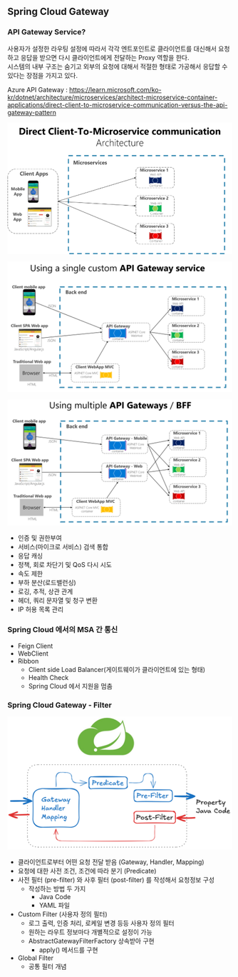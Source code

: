 ## Spring Cloud Gateway

### API Gateway Service?

사용자가 설정한 라우팅 설정에 따라서 각각 엔트포인트로 클라이언트를 대신해서 요청하고 응답을 받으면 다시 클라이언트에게 전달하는 Proxy 역할을 한다.  
시스템의 내부 구조는 숨기고 외부의 요청에 대해서 적절한 형태로 가공해서 응답할 수 있다는 장점을 가지고 있다.  
  
Azure API Gateway : https://learn.microsoft.com/ko-kr/dotnet/architecture/microservices/architect-microservice-container-applications/direct-client-to-microservice-communication-versus-the-api-gateway-pattern  
  
![img.png](img.png)

![img_1.png](img_1.png)

![img_2.png](img_2.png)

- 인증 및 권한부여
- 서비스(마이크로 서비스) 검색 통합
- 응답 캐싱
- 정책, 회로 차단기 및 QoS 다시 시도
- 속도 제한
- 부하 분산(로드밸런싱)
- 로깅, 추적, 상관 관계
- 헤더, 쿼리 문자열 및 청구 변환
- IP 허용 목록 관리


### Spring Cloud 에서의 MSA 간 통신
- Feign Client
- WebClient
- Ribbon
  - Client side Load Balancer(게이트웨이가 클라이언트에 있는 형태)
  - Health Check
  - Spring Cloud 에서 지원을 멈춤

### Spring Cloud Gateway - Filter

![img_3.png](img_3.png)

- 클라이언트로부터 어떤 요청 전달 받음 (Gateway, Handler, Mapping)
- 요청에 대한 사전 조건, 조건에 따라 분기 (Predicate)
- 사전 필터 (pre-filter) 와 사후 필터 (post-filter) 를 작성해서 요청정보 구성
  - 작성하는 방법 두 가지
    - Java Code
    - YAML 파일
- Custom Filter (사용자 정의 필터)
  - 로그 출력, 인증 처리, 로케일 변경 등등 사용자 정의 필터
  - 원하는 라우트 정보마다 개별적으로 설정이 가능
  - AbstractGatewayFilterFactory 상속받아 구현
    - apply() 메서드를 구현
- Global Filter
  - 공통 필터 개념


